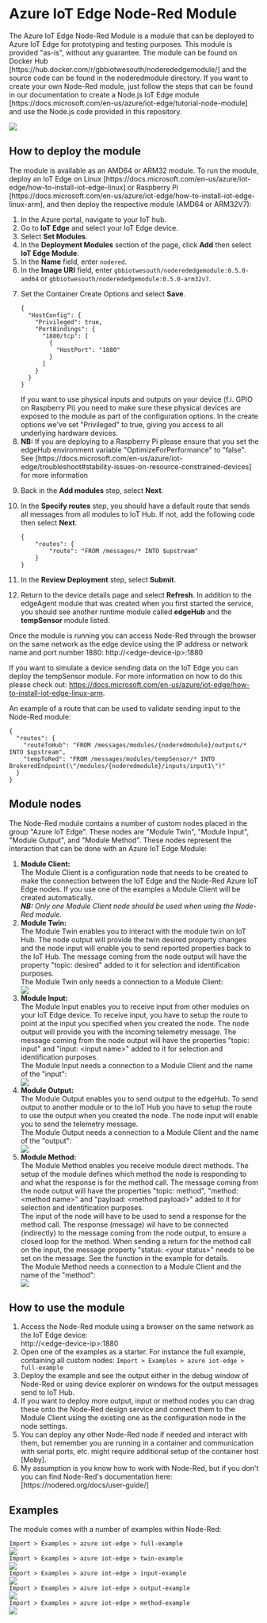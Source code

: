 # Azure IoT Edge Node-Red Module
<p>The Azure IoT Edge Node-Red Module is a module that can be deployed to Azure IoT Edge for prototyping and testing purposes. This module is provided "as-is", without any guarantee. The module can be found on Docker Hub [https://hub.docker.com/r/gbbiotwesouth/noderededgemodule/] and the source code can be found in the noderedmodule directory. If you want to create your own Node-Red module, just follow the steps that can be found in our documentation to create a Node.js IoT Edge module [https://docs.microsoft.com/en-us/azure/iot-edge/tutorial-node-module] and use the Node.js code provided in this repository.</p>
<p style="align:center">
<img src="images/screenshot.PNG">
</p>

## How to deploy the module
<p>The module is available as an AMD64 or ARM32 module. To run the module, deploy an IoT Edge on Linux [https://docs.microsoft.com/en-us/azure/iot-edge/how-to-install-iot-edge-linux] or Raspberry Pi [https://docs.microsoft.com/en-us/azure/iot-edge/how-to-install-iot-edge-linux-arm], and then deploy the respective module (AMD64 or ARM32V7):

<ol>
<li>In the Azure portal, navigate to your IoT hub.</li>
<li>Go to <strong>IoT Edge</strong> and select your IoT Edge device.</li>
<li>Select <strong>Set Modules</strong>.</li>
<li>In the <strong>Deployment Modules</strong> section of the page, click <strong>Add</strong> then select <strong>IoT Edge Module</strong>.</li>
<li>In the <strong>Name</strong> field, enter <code>nodered</code>. </li>
<li>In the <strong>Image URI</strong> field, enter <code>gbbiotwesouth/noderededgemodule:0.5.0-amd64</code> or <code>gbbiotwesouth/noderededgemodule:0.5.0-arm32v7</code>. </li>
<li><p>Set the Container Create Options and select <strong>Save</strong>.</p>
    <pre><code class="lang-json">{
  "HostConfig": {
    "Privileged": true,
    "PortBindings": {
      "1880/tcp": [
        {
          "HostPort": "1880"
        }
      ]
    }
  }
}</code></pre>
If you want to use physical inputs and outputs on your device (f.i. GPIO on Raspberry Pi) you need to make sure these physical devices are exposed to the module as part of the configuration options. In the create options we've set "Privileged" to true, giving you access to all underlying hardware devices.
</li>
<li><strong>NB:</strong> If you are deploying to a Raspberry Pi please ensure that you set the edgeHub environment variable "OptimizeForPerformance" to "false". See [https://docs.microsoft.com/en-us/azure/iot-edge/troubleshoot#stability-issues-on-resource-constrained-devices] for more information</li>
<li><p>Back in the <strong>Add modules</strong> step, select <strong>Next</strong>.</p>
</li>
<li><p>In the <strong>Specify routes</strong> step, you should have a default route that sends all messages from all modules to IoT Hub. If not, add the following code then select <strong>Next</strong>.</p>
<pre><code class="lang-json">{
    &quot;routes&quot;: {
        &quot;route&quot;: &quot;FROM /messages/* INTO $upstream&quot;
    }
}
</code></pre></li>
<li><p>In the <strong>Review Deployment</strong> step, select <strong>Submit</strong>.</p>
</li>
<li><p>Return to the device details page and select <strong>Refresh</strong>. In addition to the edgeAgent module that was created when you first started the service, you should see another runtime module called <strong>edgeHub</strong> and the <strong>tempSensor</strong> module listed. </p>
</li>
</ol>

Once the module is running you can access Node-Red through the browser on the same network as the edge device using the IP address or network name and port number 1880: http://&#x3C;edge-device-ip&#x3E;:1880

If you want to simulate a device sending data on the IoT Edge you can deploy the tempSensor module. For more information on how to do this please check out: https://docs.microsoft.com/en-us/azure/iot-edge/how-to-install-iot-edge-linux-arm.

An example of a route that can be used to validate sending input to the Node-Red module:
<pre><code>{
  "routes": {
    "routeToHub": "FROM /messages/modules/{noderedmodule}/outputs/* INTO $upstream",
    "tempToRed": "FROM /messages/modules/tempSensor/* INTO BrokeredEndpoint(\"/modules/{noderedmodule}/inputs/input1\")"
  }
}
</code></pre>

## Module nodes
The Node-Red module contains a number of custom nodes placed in the group "Azure IoT Edge". These nodes are "Module Twin", "Module Input", "Module Output", and "Module Method". These nodes represent the interaction that can be done with an Azure IoT Edge Module:
<ol>
<li><strong>Module Client:</strong><br/>
The Module Client is a configuration node that needs to be created to make the connection between the IoT Edge and the Node-Red Azure IoT Edge nodes. If you use one of the examples a Module Client will be created automatically.<br/>
<I><strong>NB:</strong> Only one Module Client node should be used when using the Node-Red module.</I>
</li>
<li><strong>Module Twin:</strong><br/>
The Module Twin enables you to interact with the module twin on IoT Hub. The node output will provide the twin desired property changes and the node input will enable you to send reported properties back to the IoT Hub. The message coming from the node output will have the property "topic: desired" added to it for selection and identification purposes.<br/>
The Module Twin only needs a connection to a Module Client: 
<div><img style="align:left;float:none" src="images/edit-module-twin.PNG"/></div>
</li>
<li><strong>Module Input:</strong><br/>
The Module Input enables you to receive input from other modules on your IoT Edge device. To receive input, you have to setup the route to point at the input you specified when you created the node. The node output will provide you with the incoming telemetry message. The message coming from the node output will have the properties "topic: input" and "input: &#x3C;input name&#x3E;" added to it for selection and identification purposes.<br/>
The Module Input needs a connection to a Module Client and the name of the "input": 
<div><img style="align:left;float:none" src="images/edit-module-input.PNG"/></div>
</li>
<li><strong>Module Output:</strong><br/>
The Module Output enables you to send output to the edgeHub. To send output to another module or to the IoT Hub you have to setup the route to use the output when you created the node. The node input will enable you to send the telemetry message. <br/>
The Module Output needs a connection to a Module Client and the name of the "output": 
<div><img style="align:left;float:none" src="images/edit-module-output.PNG"/></div>
</li>
<li><strong>Module Method:</strong><br/>
The Module Method enables you receive module direct methods. The setup of the module defines which method the node is responding to and what the response is for the method call. The message coming from the node output will have the properties "topic: method", "method: &#x3C;method name&#x3E;" and "payload: &#x3C;method payload&#x3E;" added to it for selection and identification purposes.<br/>
The input of the node will have to be used to send a response for the method call. The response (message) wil have to be connected (indirectly) to the message coming from the node output, to ensure a closed loop for the method. When sending a return for the method call on the input, the message property "status: &#x3C;your status&#x3E;" needs to be set on the message. See the function in the example for details.<br/>
The Module Method needs a connection to a Module Client and the name of the "method": 
<div><img style="align:left;float:none" src="images/edit-module-method.PNG"/></div>
</li>
</ol>

## How to use the module
<ol>
<li>Access the Node-Red module using a browser on the same network as the IoT Edge device: <br/>http://&#x3C;edge-device-ip&#x3E;:1880</li>
<li>Open one of the examples as a starter. For instance the full example, containing all custom nodes: <code>Import > Examples > azure iot-edge > full-example</code></li>
<li>Deploy the example and see the output either in the debug window of Node-Red or using device explorer on windows for the output messages send to IoT Hub.</li>
<li>If you want to deploy more output, input or method nodes you can drag these onto the Node-Red design service and connect them to the Module Client using the existing one as the configuration node in the node settings.</li>
<li>You can deploy any other Node-Red node if needed and interact with them, but remember you are running in a container and communication with serial ports, etc. might require additional setup of the container host [Moby].</li>
<li>My assumption is you know how to work with Node-Red, but if you don't you can find Node-Red's documentation here: [https://nodered.org/docs/user-guide/]</li>
</ol>

## Examples
The module comes with a number of examples within Node-Red:
<div><code>Import > Examples > azure iot-edge > full-example</code><br/>
<img style="align:left;float:none" src="images/full-example.PNG"/></div>
<div><code>Import > Examples > azure iot-edge > twin-example</code><br/>
<img style="align:left;float:none" src="images/twin-example.PNG"/></div>
<div><code>Import > Examples > azure iot-edge > input-example</code><br/>
<img style="align:left;float:none" src="images/input-example.PNG"/></div>
<div><code>Import > Examples > azure iot-edge > output-example</code><br/>
<img style="align:left;float:none" src="images/output-example.PNG"/></div>
<div><code>Import > Examples > azure iot-edge > method-example</code><br/>
<img style="align:left;float:none" src="images/method-example.PNG"/></div>